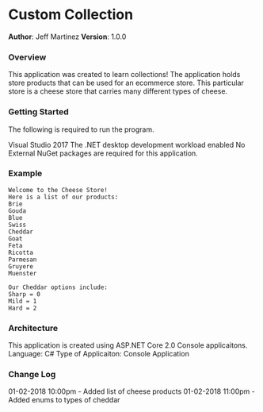# Custom Collection
**Author**: Jeff Martinez 
**Version**: 1.0.0

### Overview
This application was created to learn collections!  The application holds store products that can be used for an ecommerce store.  This particular store is a cheese store that carries many different types of cheese.  

### Getting Started
The following is required to run the program.

Visual Studio 2017
The .NET desktop development workload enabled
No External NuGet packages are required for this application.

### Example
```
Welcome to the Cheese Store!
Here is a list of our products:
Brie
Gouda
Blue
Swiss
Cheddar
Goat
Feta
Ricotta
Parmesan
Gruyere
Muenster

Our Cheddar options include:
Sharp = 0
Mild = 1
Hard = 2

```

### Architecture
This application is created using ASP.NET Core 2.0 Console applicaitons. 
Language: C# 
Type of Applicaiton: Console Application 

### Change Log
01-02-2018 10:00pm - Added list of cheese products
01-02-2018 11:00pm - Added enums to types of cheddar

